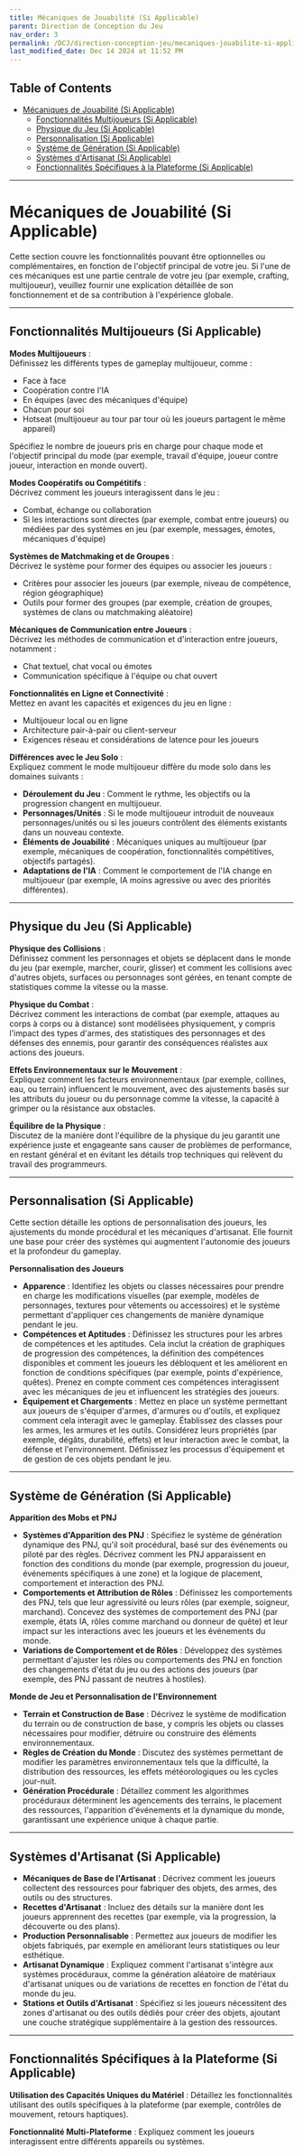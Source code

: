 ```yaml
---
title: Mécaniques de Jouabilité (Si Applicable)
parent: Direction de Conception du Jeu
nav_order: 3
permalink: /DCJ/direction-conception-jeu/mecaniques-jouabilite-si-applicable/
last_modified_date: Dec 14 2024 at 11:52 PM
---
```


## Table of Contents
- [Mécaniques de Jouabilité (Si Applicable)](#mécaniques-de-jouabilité-si-applicable)
  - [Fonctionnalités Multijoueurs (Si Applicable)](#fonctionnalités-multijoueurs-si-applicable)
  - [Physique du Jeu (Si Applicable)](#physique-du-jeu-si-applicable)
  - [Personnalisation (Si Applicable)](#personnalisation-si-applicable)
  - [Système de Génération (Si Applicable)](#système-de-génération-si-applicable)
  - [Systèmes d'Artisanat (Si Applicable)](#systèmes-dartisanat-si-applicable)
  - [Fonctionnalités Spécifiques à la Plateforme (Si Applicable)](#fonctionnalités-spécifiques-à-la-plateforme-si-applicable)

---

# Mécaniques de Jouabilité (Si Applicable)
Cette section couvre les fonctionnalités pouvant être optionnelles ou complémentaires, en fonction de l'objectif principal de votre jeu. Si l'une de ces mécaniques est une partie centrale de votre jeu (par exemple, crafting, multijoueur), veuillez fournir une explication détaillée de son fonctionnement et de sa contribution à l'expérience globale.

---

## Fonctionnalités Multijoueurs (Si Applicable)

**Modes Multijoueurs** :  
Définissez les différents types de gameplay multijoueur, comme :
- Face à face
- Coopération contre l'IA
- En équipes (avec des mécaniques d'équipe)
- Chacun pour soi
- Hotseat (multijoueur au tour par tour où les joueurs partagent le même appareil)

Spécifiez le nombre de joueurs pris en charge pour chaque mode et l'objectif principal du mode (par exemple, travail d'équipe, joueur contre joueur, interaction en monde ouvert).

**Modes Coopératifs ou Compétitifs** :  
Décrivez comment les joueurs interagissent dans le jeu :
- Combat, échange ou collaboration
- Si les interactions sont directes (par exemple, combat entre joueurs) ou médiées par des systèmes en jeu (par exemple, messages, émotes, mécaniques d'équipe)

**Systèmes de Matchmaking et de Groupes** :  
Décrivez le système pour former des équipes ou associer les joueurs :
- Critères pour associer les joueurs (par exemple, niveau de compétence, région géographique)
- Outils pour former des groupes (par exemple, création de groupes, systèmes de clans ou matchmaking aléatoire)

**Mécaniques de Communication entre Joueurs** :  
Décrivez les méthodes de communication et d'interaction entre joueurs, notamment :
- Chat textuel, chat vocal ou émotes
- Communication spécifique à l'équipe ou chat ouvert

**Fonctionnalités en Ligne et Connectivité** :  
Mettez en avant les capacités et exigences du jeu en ligne :
- Multijoueur local ou en ligne
- Architecture pair-à-pair ou client-serveur
- Exigences réseau et considérations de latence pour les joueurs

**Différences avec le Jeu Solo** :  
Expliquez comment le mode multijoueur diffère du mode solo dans les domaines suivants :
- **Déroulement du Jeu** : Comment le rythme, les objectifs ou la progression changent en multijoueur.
- **Personnages/Unités** : Si le mode multijoueur introduit de nouveaux personnages/unités ou si les joueurs contrôlent des éléments existants dans un nouveau contexte.
- **Éléments de Jouabilité** : Mécaniques uniques au multijoueur (par exemple, mécaniques de coopération, fonctionnalités compétitives, objectifs partagés).
- **Adaptations de l'IA** : Comment le comportement de l'IA change en multijoueur (par exemple, IA moins agressive ou avec des priorités différentes).

---

## Physique du Jeu (Si Applicable)

**Physique des Collisions** :  
Définissez comment les personnages et objets se déplacent dans le monde du jeu (par exemple, marcher, courir, glisser) et comment les collisions avec d'autres objets, surfaces ou personnages sont gérées, en tenant compte de statistiques comme la vitesse ou la masse.

**Physique du Combat** :  
Décrivez comment les interactions de combat (par exemple, attaques au corps à corps ou à distance) sont modélisées physiquement, y compris l'impact des types d'armes, des statistiques des personnages et des défenses des ennemis, pour garantir des conséquences réalistes aux actions des joueurs.

**Effets Environnementaux sur le Mouvement** :  
Expliquez comment les facteurs environnementaux (par exemple, collines, eau, ou terrain) influencent le mouvement, avec des ajustements basés sur les attributs du joueur ou du personnage comme la vitesse, la capacité à grimper ou la résistance aux obstacles.

**Équilibre de la Physique** :  
Discutez de la manière dont l'équilibre de la physique du jeu garantit une expérience juste et engageante sans causer de problèmes de performance, en restant général et en évitant les détails trop techniques qui relèvent du travail des programmeurs.

---

## Personnalisation (Si Applicable)

Cette section détaille les options de personnalisation des joueurs, les ajustements du monde procédural et les mécaniques d'artisanat. Elle fournit une base pour créer des systèmes qui augmentent l'autonomie des joueurs et la profondeur du gameplay.

**Personnalisation des Joueurs**
- **Apparence** : Identifiez les objets ou classes nécessaires pour prendre en charge les modifications visuelles (par exemple, modèles de personnages, textures pour vêtements ou accessoires) et le système permettant d'appliquer ces changements de manière dynamique pendant le jeu.
- **Compétences et Aptitudes** : Définissez les structures pour les arbres de compétences et les aptitudes. Cela inclut la création de graphiques de progression des compétences, la définition des compétences disponibles et comment les joueurs les débloquent et les améliorent en fonction de conditions spécifiques (par exemple, points d'expérience, quêtes). Prenez en compte comment ces compétences interagissent avec les mécaniques de jeu et influencent les stratégies des joueurs.
- **Équipement et Chargements** : Mettez en place un système permettant aux joueurs de s'équiper d'armes, d'armures ou d'outils, et expliquez comment cela interagit avec le gameplay. Établissez des classes pour les armes, les armures et les outils. Considérez leurs propriétés (par exemple, dégâts, durabilité, effets) et leur interaction avec le combat, la défense et l'environnement. Définissez les processus d'équipement et de gestion de ces objets pendant le jeu.

---

## Système de Génération (Si Applicable)

**Apparition des Mobs et PNJ**
- **Systèmes d'Apparition des PNJ** : Spécifiez le système de génération dynamique des PNJ, qu'il soit procédural, basé sur des événements ou piloté par des règles. Décrivez comment les PNJ apparaissent en fonction des conditions du monde (par exemple, progression du joueur, événements spécifiques à une zone) et la logique de placement, comportement et interaction des PNJ.
- **Comportements et Attribution de Rôles** : Définissez les comportements des PNJ, tels que leur agressivité ou leurs rôles (par exemple, soigneur, marchand). Concevez des systèmes de comportement des PNJ (par exemple, états IA, rôles comme marchand ou donneur de quête) et leur impact sur les interactions avec les joueurs et les événements du monde.
- **Variations de Comportement et de Rôles** : Développez des systèmes permettant d'ajuster les rôles ou comportements des PNJ en fonction des changements d'état du jeu ou des actions des joueurs (par exemple, des PNJ passant de neutres à hostiles).

**Monde de Jeu et Personnalisation de l'Environnement**
- **Terrain et Construction de Base** : Décrivez le système de modification du terrain ou de construction de base, y compris les objets ou classes nécessaires pour modifier, détruire ou construire des éléments environnementaux.
- **Règles de Création du Monde** : Discutez des systèmes permettant de modifier les paramètres environnementaux tels que la difficulté, la distribution des ressources, les effets météorologiques ou les cycles jour-nuit.
- **Génération Procédurale** : Détaillez comment les algorithmes procéduraux déterminent les agencements des terrains, le placement des ressources, l'apparition d'événements et la dynamique du monde, garantissant une expérience unique à chaque partie.

---

## Systèmes d'Artisanat (Si Applicable)

- **Mécaniques de Base de l'Artisanat** : Décrivez comment les joueurs collectent des ressources pour fabriquer des objets, des armes, des outils ou des structures.
- **Recettes d'Artisanat** : Incluez des détails sur la manière dont les joueurs apprennent des recettes (par exemple, via la progression, la découverte ou des plans).
- **Production Personnalisable** : Permettez aux joueurs de modifier les objets fabriqués, par exemple en améliorant leurs statistiques ou leur esthétique.
- **Artisanat Dynamique** : Expliquez comment l'artisanat s'intègre aux systèmes procéduraux, comme la génération aléatoire de matériaux d'artisanat uniques ou de variations de recettes en fonction de l'état du monde du jeu.
- **Stations et Outils d'Artisanat** : Spécifiez si les joueurs nécessitent des zones d'artisanat ou des outils dédiés pour créer des objets, ajoutant une couche stratégique supplémentaire à la gestion des ressources.

---

## Fonctionnalités Spécifiques à la Plateforme (Si Applicable)

**Utilisation des Capacités Uniques du Matériel** : 
Détaillez les fonctionnalités utilisant des outils spécifiques à la plateforme (par exemple, contrôles de mouvement, retours haptiques).

**Fonctionnalité Multi-Plateforme** : 
Expliquez comment les joueurs interagissent entre différents appareils ou systèmes.
